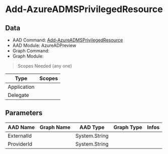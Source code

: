 # Add-AzureADMSPrivilegedResource

## Data

+ AAD Command: [Add-AzureADMSPrivilegedResource](https://docs.microsoft.com/en-us/powershell/module/AzureAD/Add-AzureADMSPrivilegedResource?view=azureadps-2.0-preview)
+ AAD Module: AzureADPreview
+ Graph Command: 
+ Graph Module: 

> Scopes Needed (any one)

|Type|Scopes|
|---|---|
|Application||
|Delegate||

## Parameters

|AAD Name|Graph Name|AAD Type|Graph Type|Infos|
|---|---|---|---|---|
|ExternalId||System.String|||
|ProviderId||System.String|||

